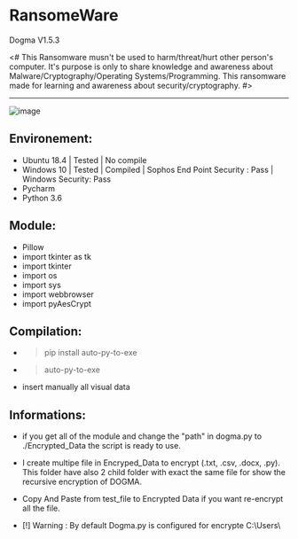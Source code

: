 # RansomeWare
Dogma V1.5.3


<# This Ransomware musn't be used to harm/threat/hurt other person's computer.
It's purpose is only to share knowledge and awareness about Malware/Cryptography/Operating Systems/Programming.
This ransomware made for learning and awareness about security/cryptography. #>

-----------------------------------------------------------------------------------------------------------------------------

![image](https://user-images.githubusercontent.com/18190054/74493103-69e57c00-4ed1-11ea-8604-b1ad804aaaef.png)

Environement:
-------------
- Ubuntu 18.4 | Tested | No compile
- Windows 10 | Tested | Compiled | Sophos End Point Security : Pass | Windows Security: Pass
- Pycharm
- Python 3.6


Module:
-----
- Pillow
- import tkinter as tk
- import tkinter
- import os
- import sys
- import webbrowser
- import pyAesCrypt

Compilation:
-----------
- >pip install auto-py-to-exe
- >auto-py-to-exe 
- insert manually all visual data 


Informations:
-------------

- if you get all of the module and change the "path" in dogma.py to ./Encrypted_Data the script is ready to use.

- I create multipe file in Encryped_Data to encrypt (.txt, .csv, .docx, .py).
This folder have also 2 child folder with exact the same file for show the recursive encryption of DOGMA.

- Copy And Paste from test_file to Encrypted Data if you want re-encrypt all the file.

- [!] Warning : By default Dogma.py is configured for encrypte C:\Users\
                                                                                                   

